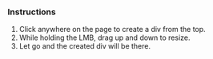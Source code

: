### Instructions

1. Click anywhere on the page to create a div from the top.
2. While holding the LMB, drag up and down to resize.
3. Let go and the created div will be there.
